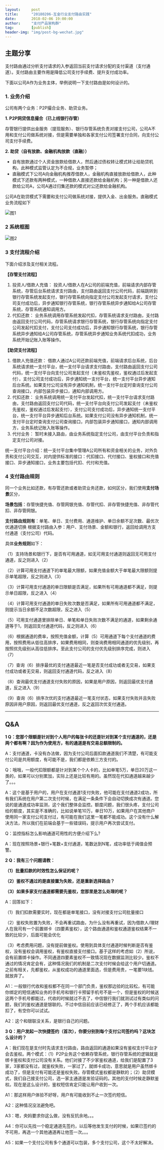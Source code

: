 ```yaml
---                                                                         
layout:     post                                            
title:      "20180206-互金行业支付路由实践"                                                                           
date:       2018-02-06 19:00:00                                                                           
author:     "支付产品架构群"                                      
tag:		[publish]                                
header-img: "img/post-bg-wechat.jpg"                                     
---   
```


## 主题分享

支付路由通过分析支付请求的入参返回当前支付请求分配的支付渠道（支付通道）。支付路由主要作用是降低公司支付手续费、提升支付成功率。

下面以公司A作为业务主体，举例说明一下支付路由是如何设计的。

### 1. 业务介绍

公司有两个业务：P2P撮合业务、助贷业务。

**1. P2P网贷信息撮合（已上线银行存管）**

存管银行提供出金服务（提现服务）、银行存管系统负责对接支付公司，公司A不用和支付公司做系统对接，但是需要单独和各家支付公司签署支付合同，向支付公司支付手续费。
   
**2. 助贷（自有放款、金融机构放款（直融））**

- 自有放款通过个人资金放款给借款人，然后通过债权转让模式转让给助贷机构，此种模式监管认定为不合规，业务暂停；
- 直融模式下公司A向金融机构推荐借款人，金融机构直接放款给借款人，此种模式下还款有两种模式，一种借款人直接还款给金融机构；另一种是借款人还款给公司A，公司A通过归集还款的模式对公还款给金融机构。

公司A在助贷模式下需要和支付公司做系统对接，提供入金、出金服务。直融模式业务流程如下

![图1](http://static.cocolian.org/img/201802/20180206_170126.png)

### 2 系统框图

![图2](http://static.cocolian.org/img/201802/20180206_170205.png)

### 3 支付流程介绍

下面介绍涉及支付相关流程。

**【存管支付流程】**

1. 投资人/借款人充值： 投资人/借款人在A公司的前端充值，前端请求内部存管系统，存管后台系统请求支付路由，支付路由返回支付公司代码，前端跳转到银行存管系统发起支付，银行存管系统向指定支付公司发起支付请求，支付公司支付成功后，异步通知银行存管系统，银行存管系统异步通知给A公司存管系统，存管系统通知调用方。  
2. 代扣还款： 业务系统调用存管系统发起代扣，存管系统请求支付路由，支付路由返回支付公司代码，存管系统请求银行存管系统，银行存管系统向指定支付公司发起代扣支付，支付公司支付成功后，异步通知银行存管系统，银行存管系统异步通知给A公司存管系统，存管系统异步通知业务系统代扣成功，业务系统开始记账入账等操作。

**【助贷支付流程】**

1. 借款人充值还款： 借款人通过A公司还款前端充值，前端请求后台系统，后台系统请求统一支付平台，统一支付平台请求支付路由，支付路由返回支付公司代码，统一支付平台向支付公司发起支付（未鉴权先鉴权，鉴权通过后发起支付），支付公司支付成功后，异步通知统一支付平台，统一支付平台异步通知后台系统。如果支付公司没有异步通知机制，统一支付平台定时查询支付公司查询接口，内部包装异步接口，通知内部调用方。  
2. 代扣还款： 业务系统调用统一支付平台发起代扣，统一支付平台请求支付路由，支付路由返回支付公司代码，统一支付平台向支付公司发起支付（未鉴权先鉴权，鉴权通过后发起支付），支付公司支付成功后，异步通知统一支付平台，统一支付平台异步通知后台系统。如果支付公司没有异步通知机制，统一支付平台定时查询支付公司查询接口，内部包装异步通知接口，通知内部调用方，业务系统记账入账等操作。  
3. 代付业务： 暂时未接入路由，由业务系统指定支付公司，由支付平台负责和指定支付公司对接。

统一支付平台介绍：统一支付平台集中管理A公司所有和资金相关的业务，对外负责和支付公司交互，对内提供标准的接口：代扣接口、代付接口、鉴权接口和充值接口、异步通知接口，业务主要包括代扣、代付和充值。

### 4 支付路由规则

同一个业务比如还款，有存管还款或者助贷业务还款，如何区分，我们使用**支付场景**区分，

**场景包括**：存管快捷充值、存管网银充值、存管代扣、非存管快捷充值、非存管代扣、非存管网银。

**支付路由规则有**：单笔、单日、支付费用、通道维护、单日余额不足次数、最优次优通道切换
根据支付路由入参：用户、支付场景、金额和银行，返回给调用方支付通道（支付公司）代码。

具体**业务规则**如下：

（1）支持场景和银行下，是否有可用通道，如无可用支付通道则返回无可用支付通道，反之则进入（2）

（2）计算可用支付通道下的单笔最大限额，如果充值金额大于单笔最大限额则提示单笔超限，反之则进入（3）

（3）计算可用支付通道的单日限额是否满足，如果所有可用通道都不满足，则提示单日超限，反之进入（4）

（4）计算可用支付通道的单日失败次数是否满足，如果所有可用通道都不满足，则提示当日余额不足次数超限，反之进入（5）

（5）可用支付通道里排除单日、单笔和单日失败次数不满足的通道，如果剩余通道等于1，则返回支付通道代码，反之则进入（6）

（6）根据通道的费率，按照充值金额，计算（5）可用通道下每个支付通道的费用，按照费用从低往高排序，如果费用相同，则查询费用相同通道的优先级别，再按照优先级别从高往低排序。至此支付公司的支付优先级别排序完成，则进入（7）

（7）查询（6）排序最优的支付通道最近一笔是否支付成功或者无交易，如果支付成功或者无交易，则返回支付通道代码，反之进入（8）

（8）查询最优支付通道支付失败的原因，如果是用户原因，则返回最优支付通道，反之进入（9）

（9）查询（6）排序次优的支付通道最近一笔支付状态，如果支付失败并且失败原因非用户原因，则返回最优支付通道，反之返回次优支付通道。

---

##  Q&A

**1 Q：您那个限额是针对到个人用户的每张卡的还是针对到某个支付通道的，还是两个都有啊？因为作为使用方，有的通道是有交易总额限制的。**

A：支付通道，卡没有办法做，因为支付公司后面扣款通道我们不清楚，有可能支付公司是共用额度，有可能不是，我们都是依赖三方支付的。

Q：哦哦，一般代扣限额都是针对到某个个人卡的，比如单笔5万，单日20万这一类的，如果可以分别累加，实际上还是比较有用的。虽然现在代扣通道越来越少了。。。

A：这个是基于用户的，用户在支付通道1支付失败，他可能在支付通道2成功，所有我们系统在用户第二次支付时候，在满足一条条件下会自动切换成次有通道。您说的是通道成功率监测，这个我们整体会监控。额度问题，我们很头疼，支付公司给的额度，其实是不准确的，比如说单笔10万，单日10万，如果用户在其他商户使用同一家支付公司支付过，有可能在我们这里一笔都不能成功。这个没有什么解决方法，所以我们在前端会基于一些错误码，提示用户再次尝试支付。

Q：监控指标怎么影响通道可用性的方便介绍下么?

A：现在按照场景+银行+笔数+支付通道，笔数达到N笔，成功率低于阈值会预警。

**2 Q：我有三个问题请教：**

**（1）批量扣款的时效性怎么保证的呢？**

**（2）鉴权不通过的是直接置为失败，还是重新选择路由？**

**（3）如果多家支付通道都需要先鉴权，您那里是怎么处理的呢？**

A：回答如下：

（1）我们扣款需要实时，现在都是单笔接口，没有对接支付公司批量接口

（2）鉴权失败置为失败，不会再重试路由，为什么没有再重试，因为借款人/理财人在我司有一个前置绑卡（四要素鉴权），这个路由通道和鉴权通道鉴权结果不一致的比较少，后面可能会优化 

（3）考虑费用问题，没有提前做鉴权。使用到具体支付通道时候判断是否有鉴权，没有鉴权会调用鉴权，有鉴权直接支付接口。基于这样的考虑如（2）所说，会有前置绑卡操作。不同通道四要素鉴权不一致情况现在数据监测比较少。鉴权不通过的情况肯定会有，这种情况我们的机制是二次支付时候会给这个用户切通道。之前有相关，先都鉴权，从鉴权成功的通道里面选，但是费用贵，一笔要1块钱。就放弃了。

A1：一般银行代收和鉴权都不在同一个部门负责，鉴权那边验的比较松，有可能你绑定的短信通知业务的手机号和银行卡预留手机号不是一个，但是鉴权的时候送这两个手机号都能过，代收的时候就过不去了，中信银行我们就测试过有类似的问题，我们的鉴权通道是银联的。不过中信目前应该已经修正了，两个手机应该都能扣了，有空你可以试试。

A2：这个和银联没关系，是银行自己的问题。

**3 Q：用户发起一次快捷签约（首次），你要分别到每个支付公司签约吗？这块怎么设计的？**

A：我们现在是支付时先请求支付路由，路由返回的通道如果没有鉴权支付平台才会去鉴权。两个模式：（1）P2P业务这个依赖存管系统，银行存管系统的逻辑就是绑卡鉴权和支付公司没有关系。他们对接了不少家鉴权通道，给我们是配置了3家，3家都没有过，就鉴权失败，一家过了，就绑卡成功，意思就是用户虽然绑卡成功了，但是支付有可能还是鉴权失败。存管模式鉴权都是静默的；（2）助贷模式，我们自己接支付公司，选一家主通道是发验证码的。其他的支付时候走静默鉴权。现在是这么设计的，鉴权短信肯定只能让用户收到一次。

A1：那这样用户体验不好呀，用户有可能收到不止一次签约短信。

A2：这种情况没法避免吧。

A3：嗯，央妈要求你这么做，没有反抗余地。。。

A4：你可以先找一个稳定通道先签约，以后等他发生支付的时候，如果已签约的不可用，再选一个其他通道再让他签一次。。。

A5：如果一个支付公司有多个通道可以包装，多个支付公司，这个不太好解决。



